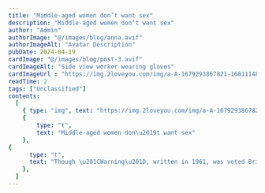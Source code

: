 ```yaml
---
title: "Middle-aged women don’t want sex"
description: "Middle-aged women don’t want sex"
author: "Admin"
authorImage: "@/images/blog/anna.avif"
authorImageAlt: "Avatar Description"
pubDate: 2024-04-19
cardImage: "@/images/blog/post-3.avif"
cardImageAlt: "Side view worker wearing gloves"
cardImageUrl : "https://img.2loveyou.com/img/a-A-1679293867821-1681114840179.jpg"
readTime: 2
tags: ["Unclassified"]
contents:
  [
    { type: "img", text: "https://img.2loveyou.com/img/a-A-1679293867821-1681114840179.jpg" },
    { 
        type: "t", 
        text: "Middle-aged women don\u2019t want sex"
    },
{
      type: "t",
      text: "Though \u201CWarning\u201D, written in 1961, was voted Britain\u2019s most popular postwar poem in one poll, it didn\u2019t drive a surge in merrily misbehaving old matrons \u2014 at least not in the style she envisaged. Instead, at least judging by the press, older women get more invisible by the day. The lack of substantial acting roles for older women is so marked that a campaign to change it received Equity backing last year. And many women over 50 complain about feeling pushed aside and pushed out of the workplace.\n\nA widely-trailed movie, out this week, seeks to challenge this narrative. Good Luck To You, Leo Grande is a two-hander in which Emma Thompson plays Nancy, a widowed schoolteacher in her early sixties, who hires handsome young rentboy Leo Grande (Daryl McCormack). The film documents their interactions over a number of meetings, as Nancy sets out to tick off a list of sexual experiences she never enjoyed with her late husband.\n\nIn this, it takes aim at a common experience described by older women: that as far as wider social perception is concerned, as women age we\u2019re no longer seen as valuable. There\u2019s some truth in this, at least at the superficial level of who gets ogled on the beach. According to the founder of dating website OKCupid, men of every age tend to rate women in their early twenties as looking the best.\n\n\nExceptionally beautiful women must feel this keenly. Paulina Porizkova, once the world\u2019s most highly-paid model, clearly does: she told The Times earlier this year how she just doesn\u2019t seem able to pull any more. \u201CI am now completely invisible,\u201D she says. \u201CI walk into a party, I try to flirt with guys and they will just walk away from me mid-sentence to pursue someone 20 years younger. I\u2019m very single, I\u2019m dressed up, I\u2019ve made an effort \u2014 nothing.\u201D\n\nThere is, in other words, something robustly consistent about what induces men to stop what they\u2019re doing and stare at a woman. The fact that the age of maximum perceived female hotness coincides with the age of peak fertility strongly implies that it has a material basis, something recognised by writer Ayelet Waldman: \u201CI remember reading some study that men can sense a woman who\u2019s fertile, and they focus their laser beam eyes on a fertile woman,\u201D she said. \u201CWell, as soon as you\u2019re not fertile anymore, it\u2019s like they just skip over you.\u201D\n\nThe fact that it isn\u2019t tells us something about how uncomfortable we\u2019ve become at the idea that our bodies impose any constraints at all. And it\u2019s often self-styled feminist women who push hardest against the constraints of sex, challenging the idea that women should be seen as fertile first and people second. Meanwhile, academics and activists alike call for us to envision brave new worlds of sex wholly disconnected from reproduction.\n\nIn this context, Leo Grande has been widely celebrated as empowering. Stuff the idea that our bodies constrain us, and that we stop being sexual later in life, it declares \u2014 we\u2019ve moved past imagining that sex and fertility are connected at all. Older women can also want, need and enjoy pleasure!\n\n\nBut in reality, older women are, in this sense, far from invisible. A recent poll announced that the age at which women feel hottest is in fact 53; campaigns such as Rock My Menopause and GenM encourage positive representation of menopausal women, and articles celebrate the joys of dating older women.\n\nThe same desire to resist the constraints of biology lurks behind another common theme: the celebration of older people engaging in activities stereotypically associated with youth \u2014 especially the \u201Csexy\u201D ones. Last week, for example, the Guardian published an enthusiastic profile of the Sun City Poms, a troop of retiree cheerleaders in Arizona. Last year, a retirement-home pole-dancing class made the news.\n\nDesire, we gather, doesn\u2019t have a sell-by date, and older people still get horny; the French are here as ever, with advice on shagging, the NYT is here as ever to take photos of you doing it. And if you end up catching an STI in the process, there are papers on the need to \u201Ceducate\u201D healthcare professionals to stop assuming sexual health for retirees is just about Viagra.\n\nBut while it\u2019s of course true that older people get horny, in truth the premise of Leo Grande doesn\u2019t challenge what\u2019s behind female invisibility at all. Rather, it entrenches it. For it has very little to offer all those women for whom not having to be sexy any more is not a bug, but a feature. If, unlike the Paulina Porizkovas of this world, you\u2019re among the far larger body of women who\u2019ve made something other than looks the focus of your life, you may well find it a blessed relief when the gaze of male strangers begins to skip you in favour of younger, perkier women. In that context there are many upsides to ageing, including dressing for comfort, men talking to your face rather than your boobs, and (joy!) having lunch solo without being buttonholed by horny weirdos."
    },
  ]
---
```

